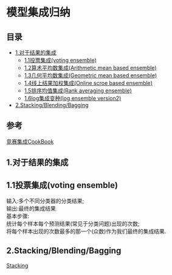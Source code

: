 # 模型集成归纳
## 目录
* [1.对于结果的集成](#1)  
  * [1.1投票集成(voting ensemble)](#1.1)
  * [1.2算术平均数集成(Arithmetic mean based ensemble)](#1.2)
  * [1.3几何平均数集成(Geometric mean based ensemble)](#1.3)
  * [1.4线上结果加权集成(Online scroe based ensemble)](#1.4)
  * [1.5排序均值集成(Rank averaging ensemble)](#1.5)
  * [1.6log集成变种(log ensemble version2)](#1.6)
* [2.Stacking/Blending/Bagging](#2) 
## 参考
[竞赛集成CookBook](https://mp.weixin.qq.com/s?__biz=Mzk0NDE5Nzg1Ng==&mid=2247490302&idx=1&sn=cc850f781a7497ab6fad04e8b2f6e07c&chksm=c3290371f45e8a67a4abf37ef4f352ebea1567c0f59e8dcbf27e5c17ba81a90b70f37a41638d&mpshare=1&scene=1&srcid=0207hpIku2RhyAy3EzX80iM5&sharer_sharetime=1612693105638&sharer_shareid=9b869c9a24181fe91d7ddd3f39c6511b&version=3.1.1.3006&platform=win#rd)
## <span id='1'>1.对于结果的集成</span>
## <span id='1.1'>1.1投票集成(voting ensemble)</span>
输入:多个不同分类器的分类结果;  
输出:最终的集成结果  
基本步骤:  
统计每个样本每个预测结果(常见于分类问题)出现的次数;  
将每个样本出现的次数最多的那一个(众数)作为我们最终的集成结果.   
## <span id='2'>2.Stacking/Blending/Bagging</span>
[Stacking](https://github.com/jackychancjcjcj/ML-DL-Learning/tree/master/Stacking)
